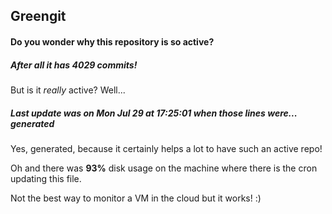 ## Greengit

#### Do you wonder why this repository is so active?

##### After all it has 4029 commits!

But is it *really* active? Well...

##### Last update was on Mon Jul 29 at 17:25:01 when those lines were... generated

Yes, generated, because it certainly helps a lot to have such an active repo!

Oh and there was **93%** disk usage on the machine
where there is the cron updating this file.

Not the best way to monitor a VM in the cloud but it works! :)
